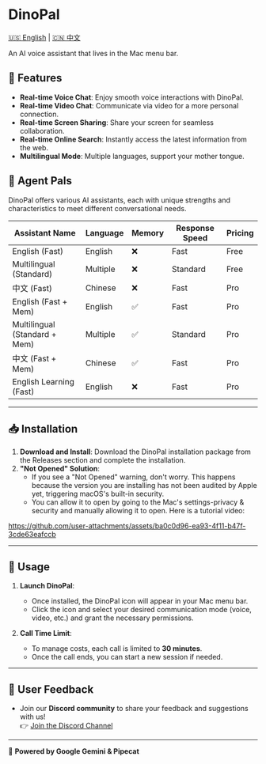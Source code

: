 # DinoPal

[🇺🇸 English](README.md) | [🇨🇳 中文](README.zh.md)  

An AI voice assistant that lives in the Mac menu bar.

## 🦖 Features
- **Real-time Voice Chat**: Enjoy smooth voice interactions with DinoPal.
- **Real-time Video Chat**: Communicate via video for a more personal connection.
- **Real-time Screen Sharing**: Share your screen for seamless collaboration.
- **Real-time Online Search**: Instantly access the latest information from the web.
- **Multilingual Mode**: Multiple languages, support your mother tongue.

## 🤖 Agent Pals

DinoPal offers various AI assistants, each with unique strengths and characteristics to meet different conversational needs.

| Assistant Name | Language | Memory | Response Speed | Pricing |
|---------------|----------|---------|----------------|---------|
| English (Fast) | English | ❌ | Fast | Free |
| Multilingual (Standard) | Multiple | ❌ | Standard | Free |
| 中文 (Fast) | Chinese | ❌ | Fast | Pro |
| English (Fast + Mem) | English | ✅ | Fast | Pro |
| Multilingual (Standard + Mem) | Multiple | ✅ | Standard | Pro |
| 中文 (Fast + Mem) | Chinese | ✅ | Fast | Pro |
| English Learning (Fast) | English | ❌ | Fast | Pro |


---

## 📥 Installation

1. **Download and Install**: Download the DinoPal installation package from the Releases section and complete the installation.
2. **"Not Opened" Solution**:
   - If you see a "Not Opened" warning, don't worry. This happens because the version you are installing has not been audited by Apple yet, triggering macOS's built-in security.
   - You can allow it to open by going to the Mac's settings-privacy & security and manually allowing it to open. Here is a tutorial video:

https://github.com/user-attachments/assets/ba0c0d96-ea93-4f11-b47f-3cde63eafccb

---


## 🚀 Usage

1. **Launch DinoPal**:
   - Once installed, the DinoPal icon will appear in your Mac menu bar.
   - Click the icon and select your desired communication mode (voice, video, etc.) and grant the necessary permissions.

2. **Call Time Limit**:
   - To manage costs, each call is limited to **30 minutes**.
   - Once the call ends, you can start a new session if needed.

---

## 💬 User Feedback

- Join our **Discord community** to share your feedback and suggestions with us!  
  👉 [Join the Discord Channel](https://discord.gg/zzrzhNWFCg)
  
---

🔋 **Powered by Google Gemini & Pipecat**

